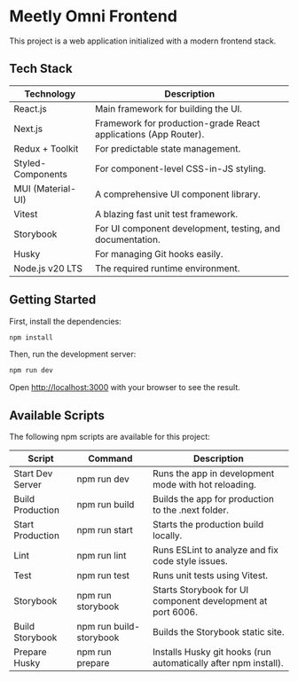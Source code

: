 # Meetly Omni Frontend

This project is a web application initialized with a modern frontend stack.

## Tech Stack

| Technology         | Description                                                      |
|--------------------|------------------------------------------------------------------|
| React.js           | Main framework for building the UI.                              |
| Next.js            | Framework for production-grade React applications (App Router).  |
| Redux + Toolkit    | For predictable state management.                                |
| Styled-Components  | For component-level CSS-in-JS styling.                           |
| MUI (Material-UI)  | A comprehensive UI component library.                            |
| Vitest             | A blazing fast unit test framework.                              |
| Storybook          | For UI component development, testing, and documentation.        |
| Husky              | For managing Git hooks easily.                                   |
| Node.js v20 LTS    | The required runtime environment.                                |

## Getting Started

First, install the dependencies:
```bash
npm install
```

Then, run the development server:
```bash
npm run dev
```

Open [http://localhost:3000](http://localhost:3000) with your browser to see the result.

## Available Scripts

The following npm scripts are available for this project:

| Script                | Command                        | Description                                                      |
|-----------------------|--------------------------------|------------------------------------------------------------------|
| Start Dev Server      | npm run dev                    | Runs the app in development mode with hot reloading.              |
| Build Production      | npm run build                  | Builds the app for production to the .next folder.                |
| Start Production      | npm run start                  | Starts the production build locally.                              |
| Lint                  | npm run lint                   | Runs ESLint to analyze and fix code style issues.                 |
| Test                  | npm run test                   | Runs unit tests using Vitest.                                     |
| Storybook             | npm run storybook              | Starts Storybook for UI component development at port 6006.       |
| Build Storybook       | npm run build-storybook         | Builds the Storybook static site.                                 |
| Prepare Husky         | npm run prepare                | Installs Husky git hooks (run automatically after npm install).   |

